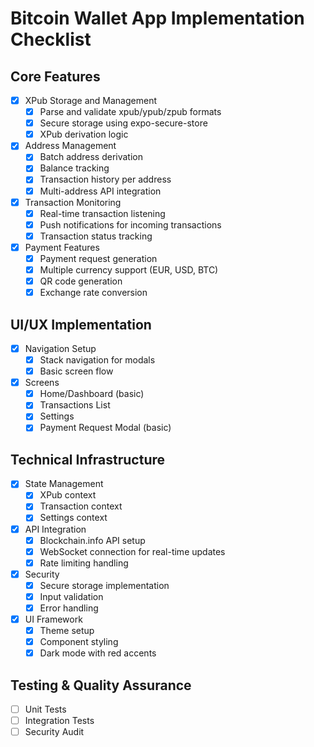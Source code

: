 # Bitcoin Wallet App Implementation Checklist

## Core Features
- [x] XPub Storage and Management
  - [x] Parse and validate xpub/ypub/zpub formats
  - [x] Secure storage using expo-secure-store
  - [x] XPub derivation logic

- [x] Address Management
  - [x] Batch address derivation
  - [x] Balance tracking
  - [x] Transaction history per address
  - [x] Multi-address API integration

- [x] Transaction Monitoring
  - [x] Real-time transaction listening
  - [x] Push notifications for incoming transactions
  - [x] Transaction status tracking

- [x] Payment Features
  - [x] Payment request generation
  - [x] Multiple currency support (EUR, USD, BTC)
  - [x] QR code generation
  - [x] Exchange rate conversion

## UI/UX Implementation
- [x] Navigation Setup
  - [x] Stack navigation for modals
  - [x] Basic screen flow

- [x] Screens
  - [x] Home/Dashboard (basic)
  - [x] Transactions List
  - [x] Settings
  - [x] Payment Request Modal (basic)

## Technical Infrastructure
- [x] State Management
  - [x] XPub context
  - [x] Transaction context
  - [x] Settings context

- [x] API Integration
  - [x] Blockchain.info API setup
  - [x] WebSocket connection for real-time updates
  - [x] Rate limiting handling

- [x] Security
  - [x] Secure storage implementation
  - [x] Input validation
  - [x] Error handling

- [x] UI Framework
  - [x] Theme setup
  - [x] Component styling
  - [x] Dark mode with red accents

## Testing & Quality Assurance
- [ ] Unit Tests
- [ ] Integration Tests
- [ ] Security Audit 